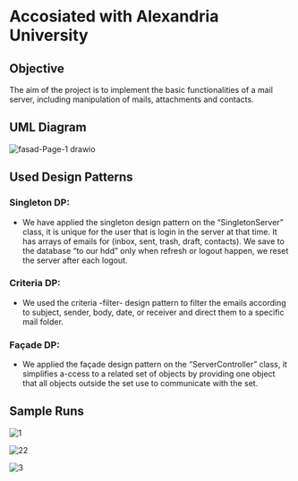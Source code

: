# Accosiated with Alexandria University

## Objective
The aim of the project is to implement the basic functionalities of a mail server, including manipulation of mails, attachments and contacts.

## UML Diagram
![fasad-Page-1 drawio](https://user-images.githubusercontent.com/73740339/163716486-1710a2bf-ebaa-48ce-9acc-1e97e02c7eae.png)

## Used Design Patterns

### Singleton DP:
- We have applied the singleton design pattern on the “SingletonServer” class, it is unique for the user that is login in the server at that time. It has arrays of emails for (inbox, sent, trash, draft, contacts). We save to the database “to our hdd” only when refresh or logout happen, we reset the server after each logout.

### Criteria DP:
- We used the criteria -filter- design pattern to filter the emails according to subject, sender, body, date, or receiver and direct them to a specific mail folder.

### Façade DP:
- We applied the façade design pattern on the “ServerController” class, it
simplifies a-ccess to a related set of objects by providing one object that all objects outside the set use to communicate with the set.

## Sample Runs

![1](https://user-images.githubusercontent.com/73740339/164770403-7bb517db-3979-485e-9e7a-0015843cc774.png)

![22](https://user-images.githubusercontent.com/73740339/164770931-5cfc927e-db70-4757-9ae6-b958466735d6.png)

![3](https://user-images.githubusercontent.com/73740339/164771532-dd6071c0-faf9-475d-8570-3ffd23571a12.png)
